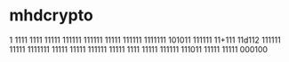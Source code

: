 
# mhdcrypto
1
1111
1111
11111
111111
111111
11111
111111
1111111
101011
111111
11+111
11d112
111111
11111
1111111
11111
11111
111111
11111
1111
11111
111111
111011
11111
11111
000100
